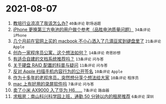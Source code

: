 # 2021-08-07

1. [教培行业凉凉了我该怎么办?](https://www.v2ex.com/t/794236) `40条评论` `职场话题`
1. [iPhone 更换第三方电池的用户做个参考（品胜电池质量问题）](https://www.v2ex.com/t/794216) `34条评论` `iPhone`
1. [几个月前在官网上买的 macbook 不小心洒入了几滴豆浆到键盘里了](https://www.v2ex.com/t/794212) `21条评论` `Apple`
1. [创办一家程序员公寓，这个想法如何？](https://www.v2ex.com/t/794277) `14条评论` `奇思妙想`
1. [有适合自建的文档系统推荐吗？](https://www.v2ex.com/t/794225) `13条评论` `问与答`
1. [关于硬盘 RAID 配置的科普与疑问](https://www.v2ex.com/t/794221) `11条评论` `问与答`
1. [反对 Apple 扫描手机内容行为的公开签名](https://www.v2ex.com/t/794268) `10条评论` `Apple`
1. [作为十多年的老程序员，突然想分享个想法给大家](https://www.v2ex.com/t/794250) `10条评论` `程序员`
1. [mac 上有好用的录屏软件吗](https://www.v2ex.com/t/794248) `7条评论` `问与答`
1. [卖了小米 AX9000 入了华为 H6……](https://www.v2ex.com/t/794232) `7条评论` `路由器`
1. [求租房：南山科兴科学园上班，通勤 50 分钟以内的租房推荐](https://www.v2ex.com/t/794254) `6条评论` `深圳`
